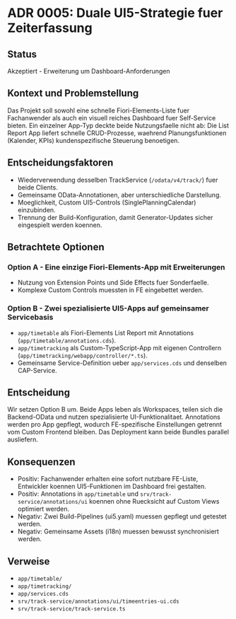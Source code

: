 # ADR 0005: Duale UI5-Strategie fuer Zeiterfassung

## Status

Akzeptiert - Erweiterung um Dashboard-Anforderungen

## Kontext und Problemstellung

Das Projekt soll sowohl eine schnelle Fiori-Elements-Liste fuer Fachanwender als auch ein visuell reiches Dashboard fuer Self-Service bieten. Ein einzelner App-Typ deckte beide Nutzungsfaelle nicht ab: Die List Report App liefert schnelle CRUD-Prozesse, waehrend Planungsfunktionen (Kalender, KPIs) kundenspezifische Steuerung benoetigen.

## Entscheidungsfaktoren

- Wiederverwendung desselben TrackService (`/odata/v4/track/`) fuer beide Clients.
- Gemeinsame OData-Annotationen, aber unterschiedliche Darstellung.
- Moeglichkeit, Custom UI5-Controls (SinglePlanningCalendar) einzubinden.
- Trennung der Build-Konfiguration, damit Generator-Updates sicher eingespielt werden koennen.

## Betrachtete Optionen

### Option A - Eine einzige Fiori-Elements-App mit Erweiterungen

- Nutzung von Extension Points und Side Effects fuer Sonderfaelle.
- Komplexe Custom Controls muessten in FE eingebettet werden.

### Option B - Zwei spezialisierte UI5-Apps auf gemeinsamer Servicebasis

- `app/timetable` als Fiori-Elements List Report mit Annotations (`app/timetable/annotations.cds`).
- `app/timetracking` als Custom-TypeScript-App mit eigenen Controllern (`app/timetracking/webapp/controller/*.ts`).
- Gemeinsame Service-Definition ueber `app/services.cds` und denselben CAP-Service.

## Entscheidung

Wir setzen Option B um. Beide Apps leben als Workspaces, teilen sich die Backend-OData und nutzen spezialisierte UI-Funktionalitaet. Annotations werden pro App gepflegt, wodurch FE-spezifische Einstellungen getrennt vom Custom Frontend bleiben. Das Deployment kann beide Bundles parallel ausliefern.

## Konsequenzen

- Positiv: Fachanwender erhalten eine sofort nutzbare FE-Liste, Entwickler koennen UI5-Funktionen im Dashboard frei gestalten.
- Positiv: Annotations in `app/timetable` und `srv/track-service/annotations/ui` koennen ohne Ruecksicht auf Custom Views optimiert werden.
- Negativ: Zwei Build-Pipelines (ui5.yaml) muessen gepflegt und getestet werden.
- Negativ: Gemeinsame Assets (i18n) muessen bewusst synchronisiert werden.

## Verweise

- `app/timetable/`
- `app/timetracking/`
- `app/services.cds`
- `srv/track-service/annotations/ui/timeentries-ui.cds`
- `srv/track-service/track-service.ts`
